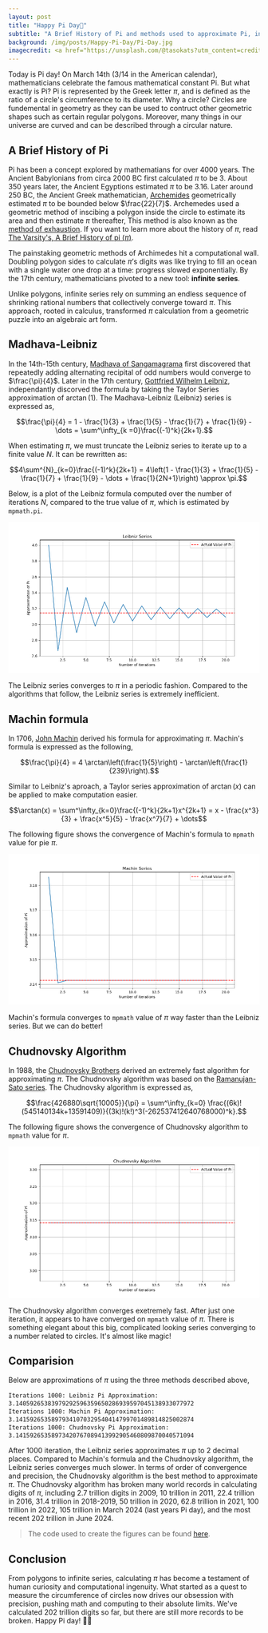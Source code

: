 ```yaml
---
layout: post
title: "Happy Pi Day🥧"
subtitle: "A Brief History of Pi and methods used to approximate Pi, including the Leibniz series, Machin's formula and the Chudnovsky algorithm."
background: /img/posts/Happy-Pi-Day/Pi-Day.jpg
imagecredit: <a href="https://unsplash.com/@tasokats?utm_content=creditCopyText&utm_medium=referral&utm_source=unsplash">Taso Katsionis</a> on <a href="https://unsplash.com/photos/black-steel-letter-b-wall-decor-7h68nZhAZbE?utm_content=creditCopyText&utm_medium=referral&utm_source=unsplash">Unsplash</a> 
---
```


Today is Pi day! On March 14th (3/14 in the American calendar), mathematicians celebrate the famous mathematical constant Pi. But what exactly is Pi? Pi is represented by the Greek letter $\pi$, and is defined as the ratio of a circle's circumference to its diameter. Why a circle? Circles are fundemental in geometry as they can be used to contruct other geometric shapes such as certain regular polygons. Moreover, many things in our universe are curved and can be described through a circular nature.

## A Brief History of Pi

Pi has been a concept explored by mathematians for over 4000 years. The Ancient Babylonians from circa 2000 BC first calculated $\pi$ to be $3$. About 350 years later, the Ancient Egyptions estimated $\pi$ to be $3.16$. Later around 250 BC, the Ancient Greek mathematician, [Archemides](https://en.wikipedia.org/wiki/Archimedes) geometrically estimated $\pi$ to be bounded below $\frac{22}{7}$. Archemedes used a geometric method of inscibing a polygon inside the circle to estimate its area and then estimate $\pi$ thereafter, This method is also known as the [method of exhaustion](https://en.wikipedia.org/wiki/Method_of_exhaustion). If you want to learn more about the history of $\pi$, read [The Varsity's, A Brief History of pi ($\pi$)](https://thevarsity.ca/2022/03/13/pi-day-2022/).

The painstaking geometric methods of Archimedes hit a computational wall. Doubling polygon sides to calculate $\pi$’s digits was like trying to fill an ocean with a single water one drop at a time: progress slowed exponentially. By the 17th century, mathematicians pivoted to a new tool: **infinite series**.  

Unlike polygons, infinite series rely on summing an endless sequence of shrinking rational numbers that collectively converge toward $\pi$. This approach, rooted in calculus, transformed $\pi$ calculation from a geometric puzzle into an algebraic art form.  


## Madhava-Leibniz

In the 14th-15th century, [Madhava of Sangamagrama](https://en.wikipedia.org/wiki/Madhava_of_Sangamagrama) first discovered that repeatedly adding alternating recipital of odd numbers would converge to $\frac{\pi}{4}$. Later in the 17th century, [Gottfried Wilhelm Leibniz](https://en.wikipedia.org/wiki/Gottfried_Wilhelm_Leibniz), independantly discorved the formula by taking the Taylor Series approximation of $\arctan(1)$. The Madhava-Leibniz (Leibniz) series is expressed as,

$$\frac{\pi}{4} = 1 - \frac{1}{3} + \frac{1}{5} - \frac{1}{7} + \frac{1}{9} - \dots = \sum^\infty_{k =0}\frac{(-1)^k}{2k+1}.$$

When estimating $\pi$, we must truncate the Leibniz series to iterate up to a finite value $N$. It can be rewritten as: 

$$4\sum^{N}_{k=0}\frac{(-1)^k}{2k+1} = 4\left(1 - \frac{1}{3} + \frac{1}{5} - \frac{1}{7} + \frac{1}{9} - \dots + \frac{1}{2N+1}\right) \approx \pi.$$

Below, is a plot of the Leibniz formula computed over the number of iterations $N$, compared to the true value of $\pi$, which is estimated by `mpmath.pi`.

![Leibniz](/img/posts/Happy-Pi-Day/leibniz_series.png)

The Leibniz series converges to $\pi$ in a periodic fashion. Compared to the algorithms that follow, the Leibniz series is extremely inefficient. 

## Machin formula

In 1706, [John Machin](https://en.wikipedia.org/wiki/John_Machin) derived his formula for approximating $\pi$. Machin's formula is expressed as the following,

$$\frac{\pi}{4} = 4 \arctan\left(\frac{1}{5}\right) - \arctan\left(\frac{1}{239}\right).$$

Similar to Leibniz's aproach, a Taylor series approximation of $\arctan(x)$ can be applied to make computation easier. 

$$\arctan(x) = \sum^\infty_{k=0}\frac{(-1)^k}{2k+1}x^{2k+1} = x - \frac{x^3}{3} + \frac{x^5}{5} - \frac{x^7}{7} + \dots$$

The following figure shows the convergence of Machin's formula to `mpmath` value for pie $\pi$.

![Machin](/img/posts/Happy-Pi-Day/machin_series.png)

Machin's formula converges to `mpmath` value of $\pi$ way faster than the Leibniz series. But we can do better! 
## Chudnovsky Algorithm

In 1988, the [Chudnovsky Brothers](https://en.wikipedia.org/wiki/Chudnovsky_brothers) derived an extremely fast algorithm for approximating $\pi$. The Chudnovsky algorithm was based on the [Ramanujan-Sato series](https://en.wikipedia.org/wiki/Ramanujan%E2%80%93Sato_series). The Chudnovsky algorithm is expressed as,   

$$\frac{426880\sqrt{10005}}{\pi} = \sum^\infty_{k=0} \frac{(6k)!(545140134k+13591409)}{(3k)!(k!)^3(-262537412640768000)^k}.$$

The following figure shows the convergence of Chudnovsky algorithm to `mpmath` value for $\pi$.

![Chudnovsky](/img/posts/Happy-Pi-Day/chudnovsky_series.png)

The Chudnovsky algorithm converges exetremely fast. After just one iteration, it appears to have converged on `mpmath` value of $\pi$. There is something elegant about this big, complicated looking series converging to a number related to circles. It's almost like magic!

## Comparision

Below are approximations of $\pi$ using the three methods described above,

```
Iterations 1000: Leibniz Pi Approximation: 3.14059265383979292596359650286939597045138933077972
Iterations 1000: Machin Pi Approximation: 3.14159265358979341070329540414799701489814825002874
Iterations 1000: Chudnovsky Pi Approximation: 3.14159265358973420767089413992905460809870040571094
```

After 1000 iteration, the Leibniz series approximates $\pi$ up to 2 decimal places. Compared to Machin's formula and the Chudnovsky algorithm, the Leibniz series converges much slower. In terms of order of convergence and precision, the Chudnovsky algorithm is the best method to approximate $\pi$. The Chudnovsky algorithm has broken many world records in calculating digits of $\pi$, including 2.7 trillion digits in 2009, 10 trillion in 2011, 22.4 trillion in 2016, 31.4 trillion in 2018-2019, 50 trillion in 2020, 62.8 trillion in 2021, 100 trillion in 2022, 105 trillion in March 2024 (last years Pi day), and the most recent 202 trillion in June 2024.

> The code used to create the figures can be found [here](https://gist.github.com/Louis-Finegan/a199783d6b4a2fb6f3c88d3769518b95).

## Conclusion

From polygons to infinite series, calculating $\pi$ has become a testament of human curiosity and computational ingenuity. What started as a quest to measure the circumference of circles now drives our obsession with precision, pushing math and computing to their absolute limits. We've calculated 202 trillion digits so far, but there are still more records to be broken. Happy Pi day! 🥧🔢
